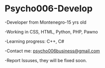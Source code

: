 # Psycho006-Develop
-Developer from Montenegro-15 yrs old

-Working in CSS, HTML, Python, PHP, Pawno

-Learning progress: C++, C#

-Contact me: psycho006business@gmail.com

-Report Issuses, they will be fixed soon.
